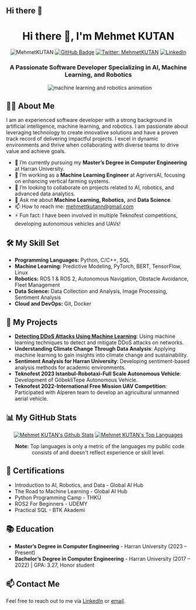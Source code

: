 ## Hi there 👋

<!--
**MehmetKUTAN/MehmetKUTAN** is a ✨ _special_ ✨ repository because its `README.md` (this file) appears on your GitHub profile.

Here are some ideas to get you started:

- 🔭 I’m currently working on ...
- 🌱 I’m currently learning ...
- 👯 I’m looking to collaborate on ...
- 🤔 I’m looking for help with ...
- 💬 Ask me about ...
- 📫 How to reach me: ...
- 😄 Pronouns: ...
- ⚡ Fun fact: ...
-->
<h1 align="center">Hi there 👋, I'm Mehmet KUTAN</h1>

<p align="center"> 
    <img src="https://komarev.com/ghpvc/?username=MehmetKUTAN&label=Profile%20views&color=0e75b6&style=flat" alt="MehmetKUTAN"/>
    <a href="https://github.com/MehmetKUTAN"><img src="https://img.shields.io/github/followers/MehmetKUTAN?label=Followers&style=social" alt="GitHub Badge"></a>
    <a href="https://twitter.com/MehmetKUTAN" target="_blank"><img alt="Twitter: MehmetKUTAN" src="https://img.shields.io/twitter/follow/MehmetKUTAN.svg?style=social"/></a>
    <a href="https://www.linkedin.com/in/mehmet-kutan-664591151/"><img src="https://img.shields.io/badge/LinkedIn--_.svg?style=social&logo=linkedin" alt="LinkedIn"></a>
</p>

<h3 align="center">A Passionate Software Developer Specializing in AI, Machine Learning, and Robotics</h3>

<p align="center">&nbsp;
    <img src="https://media.giphy.com/media/26tn33aiTi1jkl6H6/giphy.gif" alt="machine learning and robotics animation" />
</p>

        
## 👨‍💻 About Me

I am an experienced software developer with a strong background in artificial intelligence, machine learning, and robotics. I am passionate about leveraging technology to create innovative solutions and have a proven track record of delivering impactful projects. I excel in dynamic environments and thrive when collaborating with diverse teams to drive value and achieve goals.

- 🌱 I’m currently pursuing my **Master’s Degree in Computer Engineering** at Harran University.
- 🔭 I’m working as a **Machine Learning Engineer** at AgriversAI, focusing on enhancing vertical farming systems.
- 👯 I’m looking to collaborate on projects related to AI, robotics, and advanced data analytics.
- 💬 Ask me about **Machine Learning, Robotics,** and **Data Science**.
- 📫 How to reach me: [mehmettkutann@gmail.com](mailto:mehmettkutann@gmail.com)
- ⚡ Fun fact: I have been involved in multiple Teknofest competitions, developing autonomous vehicles and UAVs!

## 🛠️ My Skill Set

- **Programming Languages:** Python, C/C++, SQL
- **Machine Learning:** Predictive Modeling, PyTorch, BERT, TensorFlow, Linux
- **Robotics:** ROS 1 & ROS 2, Autonomous Navigation, Obstacle Avoidance, Fleet Management
- **Data Science:** Data Collection and Analysis, Image Processing, Sentiment Analysis
- **Cloud and DevOps:** Git, Docker

## 🚀 My Projects

- **[Detecting DDoS Attacks Using Machine Learning](https://github.com/MehmetKUTAN/DDoS-Detection)**: Using machine learning techniques to detect and mitigate DDoS attacks on networks.
- **Understanding Climate Change Through Data Analysis**: Applying machine learning to gain insights into climate change and sustainability.
- **Sentiment Analysis for Harran University**: Developing sentiment-based analysis methods for academic environments.
- **Teknofest 2023 Istanbul-Robotaxi-Full Scale Autonomous Vehicle**: Development of GöbekliTepe Autonomous Vehicle.
- **Teknofest 2022-International Free Mission UAV Competition**: Participated with Alperen team to develop an agricultural unmanned aerial vehicle.

## 📊 My GitHub Stats

<div align="center">
  <a href="https://github.com/MehmetKUTAN/github-readme-stats"><img alt="Mehmet KUTAN's Github Stats" src="https://github-readme-stats.vercel.app/api?username=MehmetKUTAN&show_icons=true&count_private=true&theme=react&hide_border=true&bg_color=0D1117" /></a>
  <a href="https://github.com/MehmetKUTAN/github-readme-stats"><img alt="Mehmet KUTAN's Top Languages" src="https://github-readme-stats.vercel.app/api/top-langs/?username=MehmetKUTAN&langs_count=8&count_private=true&layout=compact&theme=react&hide_border=true&bg_color=0D1117" /></a>
</div>

<p align="center">&nbsp;
    <b>Note:</b> Top languages is only a metric of the languages my public code consists of and doesn't reflect experience or skill level.
</p>

## 🏅 Certifications

- Introduction to AI, Robotics, and Data - Global AI Hub
- The Road to Machine Learning - Global AI Hub
- Python Programming Camp - THKÜ
- ROS2 For Beginners - UDEMY
- Practical SQL - BTK Akademi

## 📚 Education

- **Master’s Degree in Computer Engineering** - Harran University (2023 – Present)
- **Bachelor’s Degree in Computer Engineering** - Harran University (2017 – 2022) | GPA: 3.27, Honor student

## 📫 Contact Me

Feel free to reach out to me via [LinkedIn](https://www.linkedin.com/in/mehmet-kutan-664591151/) or [email](mailto:mehmettkutann@gmail.com).

